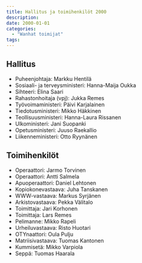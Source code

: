 ```yaml
---
title: Hallitus ja toimihenkilöt 2000
description: 
date: 2000-01-01
categories:
  - "Wanhat toimijat"
tags:
---
```



## Hallitus
- Puheenjohtaja:	Markku Hentilä
- Sosiaali- ja terveysministeri:	Hanna-Maija Oukka
- Sihteeri: Elina Saari
- Rahastonhoitaja (vpj):	Jukka Remes
- Työvoimaministeri:	Päivi Karjalainen
- Tiedotusministeri:	Mikko Häkkinen
- Teollisuusministeri: Hanna-Laura Rissanen
- Ulkoministeri:	Jani Suopanki
- Opetusministeri:	Juuso Raekallio
- Liikenneministeri:	Otto Ryynänen



## Toimihenkilöt
- Operaattori: Jarmo Torvinen
- Operaattori: Antti Salmela
- Apuoperaattori: Daniel Lehtonen
- Kopiokonevastaava: Juha Tanskanen
- WWW-vastaava: Markus Syrjänen
- Arkistovastaava: Pekka Välitalo
- Toimittaja: Jari Korhonen
- Toimittaja: Lars Remes
- Pelimanne: Mikko Rapeli
- Urheiluvastaava: Risto Huotari
- OTYnaattori: Oula Pulju
- Matriisivastaava: Tuomas Kantonen
- Kummisetä: Mikko Varpiola
- Seppä: Tuomas Haarala